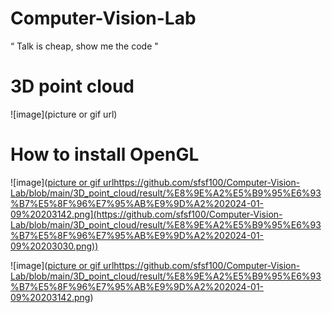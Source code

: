 # Computer-Vision-Lab
“ Talk is cheap, show me the code " 
# 3D point cloud

![image](picture or gif url)

# How to install OpenGL

![image]([picture or gif url]([https://github.com/sfsf100/Computer-Vision-Lab/blob/main/3D_point_cloud/result/%E8%9E%A2%E5%B9%95%E6%93%B7%E5%8F%96%E7%95%AB%E9%9D%A2%202024-01-09%20203142.png)https://github.com/sfsf100/Computer-Vision-Lab/blob/main/3D_point_cloud/result/%E8%9E%A2%E5%B9%95%E6%93%B7%E5%8F%96%E7%95%AB%E9%9D%A2%202024-01-09%20203142.png](https://github.com/sfsf100/Computer-Vision-Lab/blob/main/3D_point_cloud/result/%E8%9E%A2%E5%B9%95%E6%93%B7%E5%8F%96%E7%95%AB%E9%9D%A2%202024-01-09%20203030.png))

![image]([picture or gif url](https://github.com/sfsf100/Computer-Vision-Lab/blob/main/3D_point_cloud/result/%E8%9E%A2%E5%B9%95%E6%93%B7%E5%8F%96%E7%95%AB%E9%9D%A2%202024-01-09%20203142.png)https://github.com/sfsf100/Computer-Vision-Lab/blob/main/3D_point_cloud/result/%E8%9E%A2%E5%B9%95%E6%93%B7%E5%8F%96%E7%95%AB%E9%9D%A2%202024-01-09%20203142.png)

